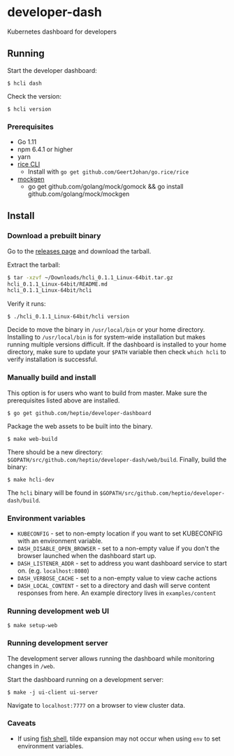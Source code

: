 # developer-dash

Kubernetes dashboard for developers

## Running

Start the developer dashboard:

`$ hcli dash`

Check the version:

`$ hcli version`

### Prerequisites

* Go 1.11
* npm 6.4.1 or higher
* yarn
* [rice CLI](https://github.com/GeertJohan/go.rice)
  * Install with `go get github.com/GeertJohan/go.rice/rice`
* [mockgen](https://github.com/golang/gomock)
  * go get github.com/golang/mock/gomock && go install github.com/golang/mock/mockgen

## Install

### Download a prebuilt binary

Go to the [releases page](https://github.com/heptio/developer-dash/releases) and download the tarball.

Extract the tarball:

```sh
$ tar -xzvf ~/Downloads/hcli_0.1.1_Linux-64bit.tar.gz
hcli_0.1.1_Linux-64bit/README.md
hcli_0.1.1_Linux-64bit/hcli
```

Verify it runs:

`$ ./hcli_0.1.1_Linux-64bit/hcli version`

Decide to move the binary in `/usr/local/bin` or your home directory. Installing to `/usr/local/bin` is for system-wide installation but makes running multiple versions difficult. If the dashboard is installed to your home directory, make sure to update your `$PATH` variable then check `which hcli` to verify installation is successful.

### Manually build and install

This option is for users who want to build from master. Make sure the prerequisites listed above are installed.

`$ go get github.com/heptio/developer-dashboard`

Package the web assets to be built into the binary.

`$ make web-build`

There should be a new directory: `$GOPATH/src/github.com/heptio/developer-dash/web/build`. Finally, build the binary:

`$ make hcli-dev`

The `hcli` binary will be found in `$GOPATH/src/github.com/heptio/developer-dash/build`.

### Environment variables

* `KUBECONFIG` - set to non-empty location if you want to set KUBECONFIG with an environment variable.
* `DASH_DISABLE_OPEN_BROWSER` - set to a non-empty value if you don't the browser launched when the dashboard start up.
* `DASH_LISTENER_ADDR` - set to address you want dashboard service to start on. (e.g. `localhost:8080`)
* `DASH_VERBOSE_CACHE` - set to a non-empty value to view cache actions
* `DASH_LOCAL_CONTENT` - set to a directory and dash will serve content responses from here. An example directory lives in `examples/content`

### Running development web UI

`$ make setup-web`

### Running development server

The development server allows running the dashboard while monitoring changes in `/web`.

Start the dashboard running on a development server:

`$ make -j ui-client ui-server`

Navigate to `localhost:7777` on a browser to view cluster data.

### Caveats

* If using [fish shell](https://fishshell.com), tilde expansion may not occur when using `env` to set environment variables.
